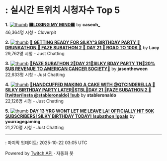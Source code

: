 # : 실시간 트위치 시청자수 Top 5

**1.** [![thumb](https://static-cdn.jtvnw.net/previews-ttv/live_user_caseoh_-320x180.jpg)](https://twitch.tv/caseoh_)
**[🟨LOSING MY MIND🟨](https://twitch.tv/caseoh_)** by **caseoh_**<br>46,364명 시청  - Cloverpit

**2.** [![thumb](https://static-cdn.jtvnw.net/previews-ttv/live_user_lacy-320x180.jpg)](https://twitch.tv/Lacy)
**[🎉 GETTING READY FOR SILKY'S BIRTHDAY PARTY 🎉 DRUNKATHON 🎉 FAZE SUBATHON 2 🎉 DAY 21 🎉 ROAD TO 100K 🎉](https://twitch.tv/Lacy)** by **Lacy**<br>29,762명 시청  - Just Chatting

**3.** [![thumb](https://static-cdn.jtvnw.net/previews-ttv/live_user_jasontheween-320x180.jpg)](https://twitch.tv/jasontheween)
**[🔴FAZE SUBATHON 2🔴DAY 21🔴SILKY BDAY PARTY TN🔴20% SUB REVENUE TO AMERICAN CANCER SOCIETY🔴](https://twitch.tv/jasontheween)** by **jasontheween**<br>22,633명 시청  - Just Chatting

**4.** [![thumb](https://static-cdn.jtvnw.net/previews-ttv/live_user_stableronaldo-320x180.jpg)](https://twitch.tv/stableronaldo)
**[🗽HANDCUFFED MAKING A CAKE WITH @QTCINDERELLA 🗽SILKY BIRTHDAY PARTY LATER🗽STBL🗽DAY 21 🗽FAZE SUBATHON 2 🗽[twitter/insta @stableronaldo] !sub](https://twitch.tv/stableronaldo)** by **stableronaldo**<br>22,126명 시청  - Just Chatting

**5.** [![thumb](https://static-cdn.jtvnw.net/previews-ttv/live_user_yourragegaming-320x180.jpg)](https://twitch.tv/yourragegaming)
**[DAY 13 YRG WONT LET ME LEAVE LA! OFFICIALLY HIT 50K SUBSCRIBERS! SILKY BIRTHDAY TODAY! !subathon !goals](https://twitch.tv/yourragegaming)** by **yourragegaming**<br>21,270명 시청  - Just Chatting


---
: 마지막 업데이트: 2025-10-22 03:05 UTC

Powered by [Twitch API](https://dev.twitch.tv/docs/api/reference) · 자동화 봇